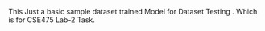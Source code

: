 This Just a basic sample dataset trained Model for Dataset Testing . Which is for CSE475 Lab-2 Task. 
